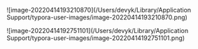 

![image-20220414193210870](/Users/devyk/Library/Application Support/typora-user-images/image-20220414193210870.png)

![image-20220414192751101](/Users/devyk/Library/Application Support/typora-user-images/image-20220414192751101.png)